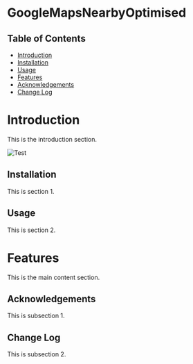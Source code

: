 # GoogleMapsNearbyOptimised

## Table of Contents
- [Introduction](#introduction)
- [Installation](#Installation)
- [Usage](#Usage)
- [Features](#Features)
- [Acknowledgements](#Acknowledgements)
- [Change Log](#subsection-2)

# Introduction <a name="introduction"></a>
This is the introduction section.

![Test](https://imgur.com/CY3SKuW)


## Installation <a name="Installation"></a>
This is section 1.

## Usage <a name="Usage"></a>
This is section 2.

# Features <a name="Features"></a>
This is the main content section.

## Acknowledgements <a name="Acknowledgements"></a>
This is subsection 1.

## Change Log <a name="Change Log"></a>
This is subsection 2.
